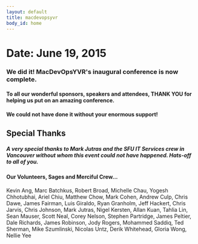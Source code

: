 ```yaml
---
layout: default
title: macdevopsyvr
body_id: home
---
```


# Date: June 19, 2015

### We did it! MacDevOpsYVR's inaugural conference is now complete.

#### To all our wonderful sponsors, speakers and attendees, THANK YOU for helping us put on an amazing conference.

#### We could not have done it without your enormous support!

## Special Thanks

##### A very special thanks to Mark Jutras and the SFU IT Services crew in Vancouver without whom this event could not have happened. Hats-off to all of you.

#### Our Volunteers, Sages and Merciful Crew...

Kevin Ang, Marc Batchkus, Robert Broad, Michelle Chau, Yogesh Chhotubhai, Ariel Chiu, Matthew Chow, Mark Cohen, Andrew Culp, Chris Dawe, James Fairman, Luis Giraldo, Ryan Granholm, Jeff Hackert, Chris Jarvis, Chris Johnson, Mark Jutras, Nigel Kersten, Allan Kuan, Tahlia Lin, Sean Mauser, Scott Neal, Corey Nelson, Stephen Partridge, James Peltier, Dale Richards, James Robinson, Jody Rogers, Mohammed Saddiq, Ted Sherman, Mike Szumlinski, Nicolas Untz, Derik Whitehead, Gloria Wong, Nellie Yee




